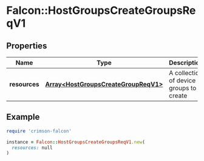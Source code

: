 # Falcon::HostGroupsCreateGroupsReqV1

## Properties

| Name | Type | Description | Notes |
| ---- | ---- | ----------- | ----- |
| **resources** | [**Array&lt;HostGroupsCreateGroupReqV1&gt;**](HostGroupsCreateGroupReqV1.md) | A collection of device groups to create |  |

## Example

```ruby
require 'crimson-falcon'

instance = Falcon::HostGroupsCreateGroupsReqV1.new(
  resources: null
)
```

